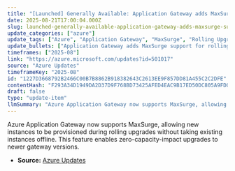 ```yaml
---
title: "[Launched] Generally Available: Application Gateway adds MaxSurge support for zero-capacity-impact upgrades"
date: 2025-08-21T17:00:04.000Z
slug: launched-generally-available-application-gateway-adds-maxsurge-support-for-zero-capacity-impact-upgrades
update_categories: ["azure"]
update_tags: ["Azure", "Application Gateway", "MaxSurge", "Rolling Upgrade", "Zero Downtime"]
update_bullets: ["Application Gateway adds MaxSurge support for rolling upgrades.", "New instances are provisioned before old ones are decommissioned.", "Upgrades occur without any capacity degradation or downtime."]
timeframes: ["2025-08"]
link: "https://azure.microsoft.com/updates?id=501017"
source: "Azure Updates"
timeframeKey: "2025-08"
id: "1227D3668792B2466C00B7B8862B918382643C2613EE9F857DD81A455C2C2DFE"
contentHash: "F293A34D1949DA2D37D9F768BD73425AFED4EAC9B17ED50DC805A9FD0CD84658"
draft: false
type: "update-item"
llmSummary: "Azure Application Gateway now supports MaxSurge, allowing new instances to be provisioned during rolling upgrades without taking existing instances offline. This feature enables zero-capacity-impact upgrades to newer gateway versions."
---
```


Azure Application Gateway now supports MaxSurge, allowing new instances to be provisioned during rolling upgrades without taking existing instances offline. This feature enables zero-capacity-impact upgrades to newer gateway versions.

- **Source:** [Azure Updates](https://azure.microsoft.com/updates?id=501017)
